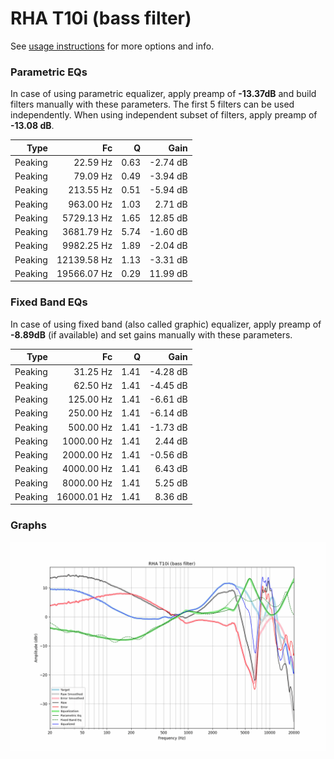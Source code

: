 # RHA T10i (bass filter)
See [usage instructions](https://github.com/jaakkopasanen/AutoEq#usage) for more options and info.

### Parametric EQs
In case of using parametric equalizer, apply preamp of **-13.37dB** and build filters manually
with these parameters. The first 5 filters can be used independently.
When using independent subset of filters, apply preamp of **-13.08 dB**.

| Type    | Fc          |    Q | Gain     |
|--------:|------------:|-----:|---------:|
| Peaking | 22.59 Hz    | 0.63 | -2.74 dB |
| Peaking | 79.09 Hz    | 0.49 | -3.94 dB |
| Peaking | 213.55 Hz   | 0.51 | -5.94 dB |
| Peaking | 963.00 Hz   | 1.03 | 2.71 dB  |
| Peaking | 5729.13 Hz  | 1.65 | 12.85 dB |
| Peaking | 3681.79 Hz  | 5.74 | -1.60 dB |
| Peaking | 9982.25 Hz  | 1.89 | -2.04 dB |
| Peaking | 12139.58 Hz | 1.13 | -3.31 dB |
| Peaking | 19566.07 Hz | 0.29 | 11.99 dB |

### Fixed Band EQs
In case of using fixed band (also called graphic) equalizer, apply preamp of **-8.89dB**
(if available) and set gains manually with these parameters.

| Type    | Fc          |    Q | Gain     |
|--------:|------------:|-----:|---------:|
| Peaking | 31.25 Hz    | 1.41 | -4.28 dB |
| Peaking | 62.50 Hz    | 1.41 | -4.45 dB |
| Peaking | 125.00 Hz   | 1.41 | -6.61 dB |
| Peaking | 250.00 Hz   | 1.41 | -6.14 dB |
| Peaking | 500.00 Hz   | 1.41 | -1.73 dB |
| Peaking | 1000.00 Hz  | 1.41 | 2.44 dB  |
| Peaking | 2000.00 Hz  | 1.41 | -0.56 dB |
| Peaking | 4000.00 Hz  | 1.41 | 6.43 dB  |
| Peaking | 8000.00 Hz  | 1.41 | 5.25 dB  |
| Peaking | 16000.01 Hz | 1.41 | 8.36 dB  |

### Graphs
![](./RHA%20T10i%20(bass%20filter).png)